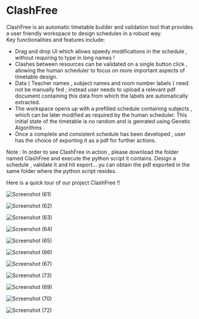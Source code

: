 # ClashFree

ClashFree is an automatic timetable builder and validation tool that provides a user friendly workspace to design schedules in a robust way.  
Key functionalities and features include:

* Drag and drop UI which allows speedy modifications in the schedule , without requiring to type in long names !
* Clashes between resources can be validated on a single button click , allowing the human scheduler to focus on more important aspects of timetable design.
* Data ( Teacher names , subject names and room number labels ) need not be manually fed ; instead user needs to upload a relevant pdf document containing this data from which the labels are automatically extracted.
* The workspace opens up with a prefilled schedule containing subjects , which can be later modified as required by the human scheduler. This initial state of the timetable is no random and is genrated using Genetic Algorithms .
* Once a complete and consistent schedule has been developed , user has the choice of exporting it as a pdf for further actions. 

Note : In order to see ClashFree in action , please download the folder named ClashFree and execute the python script it contains. Design a schedule , validate it and hit export....yu can obtain the pdf exported in the same folder where the python script resides. 

Here is a quick tour of our project ClashFree !!  



![Screenshot (61)](https://user-images.githubusercontent.com/107458263/234787596-f43120f2-abf2-4c47-a5f0-92843984df60.png)

![Screenshot (62)](https://user-images.githubusercontent.com/107458263/234788443-f272bde8-754b-48db-9c69-f1ca6047bf15.png)

![Screenshot (63)](https://user-images.githubusercontent.com/107458263/234788483-8d3d1c48-dc12-4d6a-b78d-c93897d616d9.png)

![Screenshot (64)](https://user-images.githubusercontent.com/107458263/234788513-ae5ab6fc-8196-43e2-bced-2b615b2a69ea.png)

![Screenshot (65)](https://user-images.githubusercontent.com/107458263/234788552-f47ea988-7d45-4e32-9a74-291dc4ac9476.png)

![Screenshot (66)](https://user-images.githubusercontent.com/107458263/234789262-1ff411aa-12cc-46d5-a192-5c9931b0042d.png)

![Screenshot (67)](https://user-images.githubusercontent.com/107458263/234789325-5a0f54a1-4bc1-4b40-ae6b-1a060a89607d.png)

![Screenshot (73)](https://user-images.githubusercontent.com/107458263/234789384-57fdf40f-b241-489d-bd8d-40aa591c5b33.png)

![Screenshot (69)](https://user-images.githubusercontent.com/107458263/234789460-c6072549-f9f7-4aba-9e92-c8fa37e2efd1.png)

![Screenshot (70)](https://user-images.githubusercontent.com/107458263/234789530-3d7062c8-7a88-422e-ba6f-cc7ccddcf6f7.png)

![Screenshot (72)](https://user-images.githubusercontent.com/107458263/234789611-f3bb26b1-cbbb-40bf-a351-614b4f4c2a60.png)

